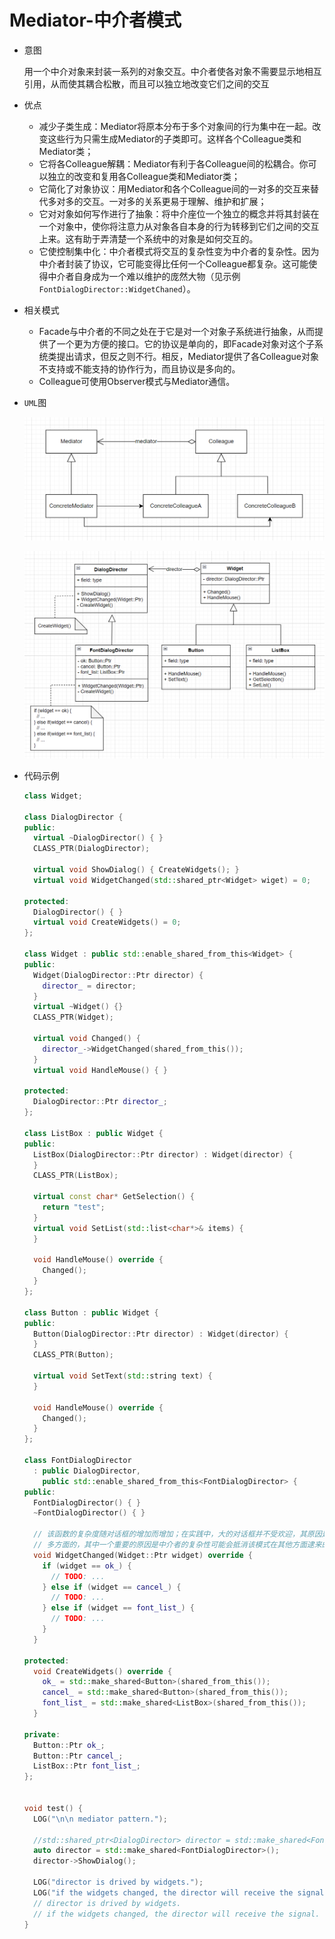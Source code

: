 # Mediator-中介者模式

- 意图

  用一个中介对象来封装一系列的对象交互。中介者使各对象不需要显示地相互引用，从而使其耦合松散，而且可以独立地改变它们之间的交互

- 优点

  - 减少子类生成：Mediator将原本分布于多个对象间的行为集中在一起。改变这些行为只需生成Mediator的子类即可。这样各个Colleague类和Mediator类；
  - 它将各Colleague解耦：Mediator有利于各Colleague间的松耦合。你可以独立的改变和复用各Colleague类和Mediator类；
  - 它简化了对象协议：用Mediator和各个Colleague间的一对多的交互来替代多对多的交互。一对多的关系更易于理解、维护和扩展；
  - 它对对象如何写作进行了抽象：将中介座位一个独立的概念并将其封装在一个对象中，使你将注意力从对象各自本身的行为转移到它们之间的交互上来。这有助于弄清楚一个系统中的对象是如何交互的。
  - 它使控制集中化：中介者模式将交互的复杂性变为中介者的复杂性。因为中介者封装了协议，它可能变得比任何一个Colleague都复杂。这可能使得中介者自身成为一个难以维护的庞然大物（见示例`FontDialogDirector::WidgetChaned`）。
  
- 相关模式

  - Facade与中介者的不同之处在于它是对一个对象子系统进行抽象，从而提供了一个更为方便的接口。它的协议是单向的，即Facade对象对这个子系统类提出请求，但反之则不行。相反，Mediator提供了各Colleague对象不支持或不能支持的协作行为，而且协议是多向的。
  - Colleague可使用Observer模式与Mediator通信。

- `UML`图

  ![Mediator模式](../img/Mediator.png)
  
  ![Mediator-DialogDirector示例](../img/Mediator-DialogDirector.png)
  
- 代码示例

  ```c++
  class Widget;
  
  class DialogDirector {
  public:
    virtual ~DialogDirector() { }
    CLASS_PTR(DialogDirector);
  
    virtual void ShowDialog() { CreateWidgets(); }
    virtual void WidgetChanged(std::shared_ptr<Widget> wiget) = 0;
  
  protected:
    DialogDirector() { }
    virtual void CreateWidgets() = 0;
  };
  
  class Widget : public std::enable_shared_from_this<Widget> {
  public:
    Widget(DialogDirector::Ptr director) {
      director_ = director;
    }
    virtual ~Widget() {}
    CLASS_PTR(Widget);
  
    virtual void Changed() {
      director_->WidgetChanged(shared_from_this());
    }
    virtual void HandleMouse() { }
  
  protected:
    DialogDirector::Ptr director_;
  };
  
  class ListBox : public Widget {
  public:
    ListBox(DialogDirector::Ptr director) : Widget(director) {
    }
    CLASS_PTR(ListBox);
  
    virtual const char* GetSelection() {
      return "test";
    }
    virtual void SetList(std::list<char*>& items) {
    }
  
    void HandleMouse() override {
      Changed();
    }
  };
  
  class Button : public Widget {
  public:
    Button(DialogDirector::Ptr director) : Widget(director) {
    }
    CLASS_PTR(Button);
  
    virtual void SetText(std::string text) {
    }
  
    void HandleMouse() override {
      Changed();
    }
  };
  
  class FontDialogDirector
    : public DialogDirector,
      public std::enable_shared_from_this<FontDialogDirector> {
  public:
    FontDialogDirector() { }
    ~FontDialogDirector() { }
  
    // 该函数的复杂度随对话框的增加而增加；在实践中，大的对话框并不受欢迎，其原因是
    // 多方面的，其中一个重要的原因是中介者的复杂性可能会抵消该模式在其他方面逮来的好处
    void WidgetChanged(Widget::Ptr widget) override {
      if (widget == ok_) {
        // TODO: ...
      } else if (widget == cancel_) {
        // TODO: ...
      } else if (widget == font_list_) {
        // TODO: ...
      }
    }
  
  protected:
    void CreateWidgets() override {
      ok_ = std::make_shared<Button>(shared_from_this());
      cancel_ = std::make_shared<Button>(shared_from_this());
      font_list_ = std::make_shared<ListBox>(shared_from_this());
    }
  
  private:
    Button::Ptr ok_;
    Button::Ptr cancel_;
    ListBox::Ptr font_list_;
  };
  
  
  void test() {
    LOG("\n\n mediator pattern.");
  
    //std::shared_ptr<DialogDirector> director = std::make_shared<FontDialogDirector>();
    auto director = std::make_shared<FontDialogDirector>();
    director->ShowDialog();
  
    LOG("director is drived by widgets.");
    LOG("if the widgets changed, the director will receive the signal.");
    // director is drived by widgets.
    // if the widgets changed, the director will receive the signal.
  }
  ```

